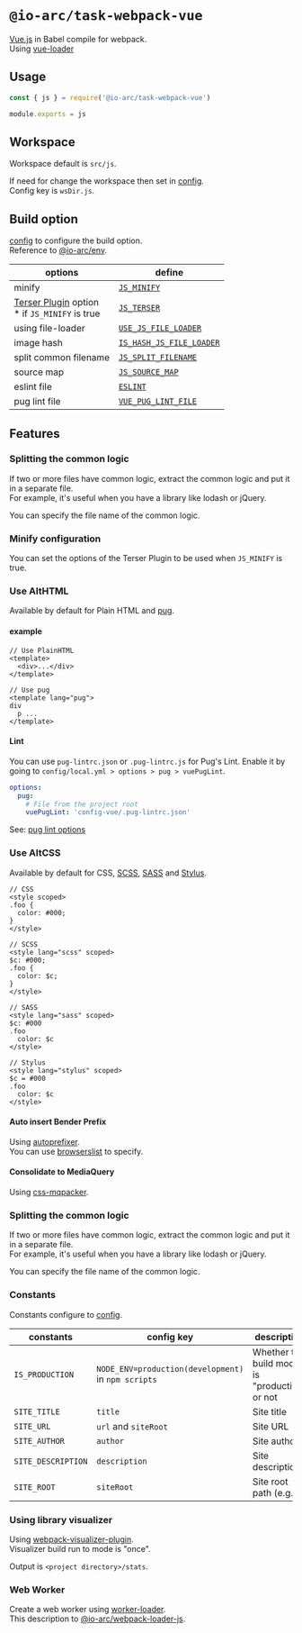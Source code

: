 # `@io-arc/task-webpack-vue`

[Vue.js](https://vuejs.org/) in Babel compile for webpack.  
Using [vue-loader](https://vue-loader.vuejs.org/)

## Usage

```javascript
const { js } = require('@io-arc/task-webpack-vue')

module.exports = js
```

## Workspace

Workspace default is `src/js`.

If need for change the workspace then set in [config](https://www.npmjs.com/package/node-config).  
Config key is `wsDir.js`.

## Build option

[config](https://www.npmjs.com/package/node-config) to configure the build option.  
Reference to [@io-arc/env](https://github.com/io-arc/io-arc/tree/master/packages/env).

| options                                                                                                    | define                                                                                                        |
| ---------------------------------------------------------------------------------------------------------- | ------------------------------------------------------------------------------------------------------------- |
| minify                                                                                                     | [`JS_MINIFY`](https://github.com/io-arc/io-arc/tree/master/packages/env#js_minify)                            |
| [Terser Plugin](https://webpack.js.org/plugins/terser-webpack-plugin/) option<br>\* if `JS_MINIFY` is true | [`JS_TERSER`](https://github.com/io-arc/io-arc/tree/master/packages/env#js_terser)                            |
| using file-loader                                                                                          | [`USE_JS_FILE_LOADER`](https://github.com/io-arc/io-arc/tree/master/packages/env#use_js_file_loader)          |
| image hash                                                                                                 | [`IS_HASH_JS_FILE_LOADER`](https://github.com/io-arc/io-arc/tree/master/packages/env#use_hash_js_file_loader) |
| split common filename                                                                                      | [`JS_SPLIT_FILENAME`](https://github.com/io-arc/io-arc/tree/master/packages/env#js_split_filename)            |
| source map                                                                                                 | [`JS_SOURCE_MAP`](https://github.com/io-arc/io-arc/tree/master/packages/env#js_source_map)                    |
| eslint file                                                                                                | [`ESLINT`](https://github.com/io-arc/io-arc/tree/master/packages/env#eslint)                                  |
| pug lint file                                                                                              | [`VUE_PUG_LINT_FILE`](https://github.com/io-arc/io-arc/tree/master/packages/env#vue_pug_lint_file)            |

## Features

### Splitting the common logic

If two or more files have common logic, extract the common logic and put it in a separate file.  
For example, it's useful when you have a library like lodash or jQuery.

You can specify the file name of the common logic.

### Minify configuration

You can set the options of the Terser Plugin to be used when `JS_MINIFY` is true.

### Use AltHTML

Available by default for Plain HTML and [pug](https://pugjs.org/).

#### example

```vue
// Use PlainHTML
<template>
  <div>...</div>
</template>

// Use pug
<template lang="pug">
div
  p ...
</template>
```

#### Lint

You can use `pug-lintrc.json` or `.pug-lintrc.js` for Pug's Lint.
Enable it by going to `config/local.yml > options > pug > vuePugLint`.

```yaml
options:
  pug:
    # File from the project root
    vuePugLint: 'config-vue/.pug-lintrc.json'
```

See: [pug lint options](https://github.com/pugjs/pug-lint#configuration-file)

### Use AltCSS

Available by default for CSS, [SCSS](https://sass-lang.com/), [SASS](https://sass-lang.com/) and [Stylus](https://stylus-lang.com/).

```vue
// CSS
<style scoped>
.foo {
  color: #000;
}
</style>

// SCSS
<style lang="scss" scoped>
$c: #000;
.foo {
  color: $c;
}
</style>

// SASS
<style lang="sass" scoped>
$c: #000
.foo
  color: $c
</style>

// Stylus
<style lang="stylus" scoped>
$c = #000
.foo
  color: $c
</style>
```

#### Auto insert Bender Prefix

Using [autoprefixer](https://autoprefixer.github.io/).  
You can use [browserslist](https://github.com/ai/browserslist) to specify.

#### Consolidate to MediaQuery

Using [css-mqpacker](https://github.com/hail2u/node-css-mqpacker).

### Splitting the common logic

If two or more files have common logic, extract the common logic and put it in a separate file.  
For example, it's useful when you have a library like lodash or jQuery.

You can specify the file name of the common logic.

### Constants

Constants configure to [config](https://www.npmjs.com/package/node-config).

| constants          | config key                                          | description                                   | @io-arc/env                                                                                      |
| ------------------ | --------------------------------------------------- | --------------------------------------------- | ------------------------------------------------------------------------------------------------ |
| `IS_PRODUCTION`    | `NODE_ENV=production(development)` in `npm scripts` | Whether the build mode is "production" or not | [`IS_PRODUCTION`](https://github.com/io-arc/io-arc/tree/master/packages/env#is_production)       |
| `SITE_TITLE`       | `title`                                             | Site title                                    | [`SITE_TITLE`](https://github.com/io-arc/io-arc/tree/master/packages/env#site_title)             |
| `SITE_URL`         | `url` and `siteRoot`                                | Site URL                                      | [`SITE_URL`](https://github.com/io-arc/io-arc/tree/master/packages/env#site_url)                 |
| `SITE_AUTHOR`      | `author`                                            | Site author                                   | [`SITE_AUTHOR`](https://github.com/io-arc/io-arc/tree/master/packages/env#site_author)           |
| `SITE_DESCRIPTION` | `description`                                       | Site description                              | [`SITE_DESCRIPTION`](https://github.com/io-arc/io-arc/tree/master/packages/env#site_description) |
| `SITE_ROOT`        | `siteRoot`                                          | Site root path (e.g. /)                       | [`SITE_ROOT`](https://github.com/io-arc/io-arc/tree/master/packages/env#site_root)               |

### Using library visualizer

Using [webpack-visualizer-plugin](https://github.com/chrisbateman/webpack-visualizer).  
Visualizer build run to mode is "once".

Output is `<project directory>/stats`.

### Web Worker

Create a web worker using [worker-loader](https://github.com/webpack-contrib/worker-loader).  
This description to [@io-arc/webpack-loader-js](https://github.com/io-arc/io-arc/tree/master/packages/webpack-loaders-js#variable-workerloader).
